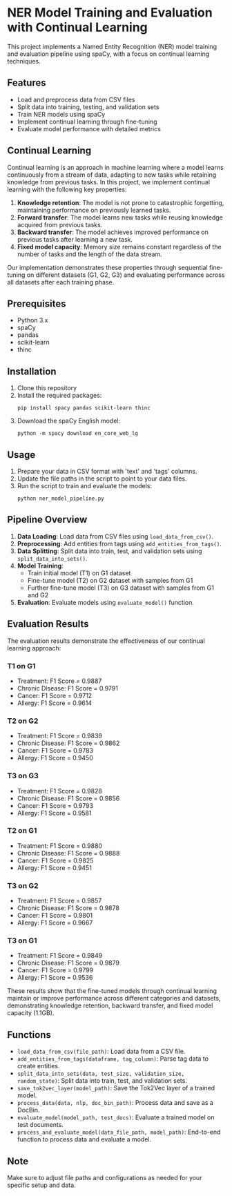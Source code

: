 # NER Model Training and Evaluation with Continual Learning

This project implements a Named Entity Recognition (NER) model training and evaluation pipeline using spaCy, with a focus on continual learning techniques.

## Features

- Load and preprocess data from CSV files
- Split data into training, testing, and validation sets
- Train NER models using spaCy
- Implement continual learning through fine-tuning
- Evaluate model performance with detailed metrics

## Continual Learning

Continual learning is an approach in machine learning where a model learns continuously from a stream of data, adapting to new tasks while retaining knowledge from previous tasks. In this project, we implement continual learning with the following key properties:

1. **Knowledge retention**: The model is not prone to catastrophic forgetting, maintaining performance on previously learned tasks.
2. **Forward transfer**: The model learns new tasks while reusing knowledge acquired from previous tasks.
3. **Backward transfer**: The model achieves improved performance on previous tasks after learning a new task.
4. **Fixed model capacity**: Memory size remains constant regardless of the number of tasks and the length of the data stream.

Our implementation demonstrates these properties through sequential fine-tuning on different datasets (G1, G2, G3) and evaluating performance across all datasets after each training phase.

## Prerequisites

- Python 3.x
- spaCy
- pandas
- scikit-learn
- thinc

## Installation

1. Clone this repository
2. Install the required packages:
   ```
   pip install spacy pandas scikit-learn thinc
   ```
3. Download the spaCy English model:
   ```
   python -m spacy download en_core_web_lg
   ```

## Usage

1. Prepare your data in CSV format with 'text' and 'tags' columns.
2. Update the file paths in the script to point to your data files.
3. Run the script to train and evaluate the models:
   ```
   python ner_model_pipeline.py
   ```

## Pipeline Overview

1. **Data Loading**: Load data from CSV files using `load_data_from_csv()`.
2. **Preprocessing**: Add entities from tags using `add_entities_from_tags()`.
3. **Data Splitting**: Split data into train, test, and validation sets using `split_data_into_sets()`.
4. **Model Training**: 
   - Train initial model (T1) on G1 dataset
   - Fine-tune model (T2) on G2 dataset with samples from G1
   - Further fine-tune model (T3) on G3 dataset with samples from G1 and G2
5. **Evaluation**: Evaluate models using `evaluate_model()` function.

## Evaluation Results

The evaluation results demonstrate the effectiveness of our continual learning approach:

### T1 on G1
- Treatment: F1 Score = 0.9887
- Chronic Disease: F1 Score = 0.9791
- Cancer: F1 Score = 0.9712
- Allergy: F1 Score = 0.9614

### T2 on G2
- Treatment: F1 Score = 0.9839
- Chronic Disease: F1 Score = 0.9862
- Cancer: F1 Score = 0.9783
- Allergy: F1 Score = 0.9450

### T3 on G3
- Treatment: F1 Score = 0.9828
- Chronic Disease: F1 Score = 0.9856
- Cancer: F1 Score = 0.9793
- Allergy: F1 Score = 0.9581

### T2 on G1
- Treatment: F1 Score = 0.9880
- Chronic Disease: F1 Score = 0.9888
- Cancer: F1 Score = 0.9825
- Allergy: F1 Score = 0.9451

### T3 on G2
- Treatment: F1 Score = 0.9857
- Chronic Disease: F1 Score = 0.9878
- Cancer: F1 Score = 0.9801
- Allergy: F1 Score = 0.9667

### T3 on G1
- Treatment: F1 Score = 0.9849
- Chronic Disease: F1 Score = 0.9879
- Cancer: F1 Score = 0.9799
- Allergy: F1 Score = 0.9536

These results show that the fine-tuned models through continual learning maintain or improve performance across different categories and datasets, demonstrating knowledge retention, backward transfer, and fixed model capacity (1.1GB).

## Functions

- `load_data_from_csv(file_path)`: Load data from a CSV file.
- `add_entities_from_tags(dataframe, tag_column)`: Parse tag data to create entities.
- `split_data_into_sets(data, test_size, validation_size, random_state)`: Split data into train, test, and validation sets.
- `save_tok2vec_layer(model_path)`: Save the Tok2Vec layer of a trained model.
- `process_data(data, nlp, doc_bin_path)`: Process data and save as a DocBin.
- `evaluate_model(model_path, test_docs)`: Evaluate a trained model on test documents.
- `process_and_evaluate_model(data_file_path, model_path)`: End-to-end function to process data and evaluate a model.

## Note

Make sure to adjust file paths and configurations as needed for your specific setup and data.


